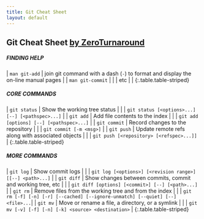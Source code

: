 ```yaml
---
title: Git Cheat Sheet
layout: default
---
```


<!-- Make columns even -->
<style>
  td:first-child { width: 20% }
</style>

## Git Cheat Sheet [by ZeroTurnaround](http://zeroturnaround.com/wp-content/uploads/2016/05/Git-Cheat-Sheet-by-RebelLabs.png)

##### FINDING HELP

|  `man git-add`   | join git command with a dash (`-`) to format and display the on-line manual pages |
| `man git-commit` |                                                                                   |
|       etc        |                                                                                   |
{:.table.table-striped}

##### CORE COMMANDS

| `git status` | Show the working tree status                     |
|              | `git status [<options>...] [--] [<pathspec>...]` |
|  `git add`   | Add file contents to the index                   |
|              | `git add [options] [--] [<pathspec>...]`         |
| `git commit` | Record changes to the repository                 |
|              | `git commit [-m <msg>]`                          |
|  `git push`  | Update remote refs along with associated objects |
|              | `git push [<repository> [<refspec>...]]`         |
{:.table.table-striped}

##### MORE COMMANDS

| `git log`  | Show commit logs                                                              |
|            | `git log [<options>] [<revision range>] [[--] <path>...]`                     |
| `git diff` | Show changes between commits, commit and working tree, etc                    |
|            | `git diff [options] [<commit>] [--] [<path>...]`                              |
|  `git rm`  | Remove files from the working tree and from the index                         |
|            | `git rm [-f] [-n] [-r] [--cached] [--ignore-unmatch] [--quiet] [--] <file>...`|
|  `git mv`  | Move or rename a file, a directory, or a symlink                              |
|            | `git mv [-v] [-f] [-n] [-k] <source> <destination>`                           |
{:.table.table-striped}
